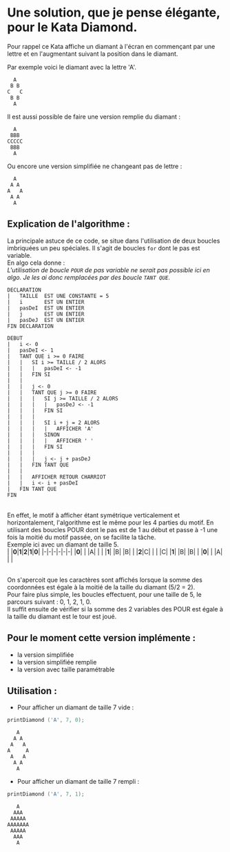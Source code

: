 # Une solution, que je pense élégante, pour le Kata Diamond.
Pour rappel ce Kata affiche un diamant à l'écran en commençant par une lettre et en l'augmentant suivant la position dans le diamant.

Par exemple voici le diamant avec la lettre 'A'.
```
  A
 B B
C   C
 B B
  A
```
 
 Il est aussi possible de faire une version remplie du diamant :
```
  A
 BBB
CCCCC
 BBB
  A
```

Ou encore une version simplifiée ne changeant pas de lettre :
```
  A
 A A
A   A
 A A
  A
```
## Explication de l'algorithme :
La principale astuce de ce code, se situe dans l'utilisation de deux boucles imbriquées un peu spéciales. Il s'agit de boucles `for` dont le pas est variable.
<br/>En algo cela donne :
<br/>*L'utilisation de boucle `POUR` de pas variable ne serait pas possible ici en algo. Je les ai donc remplacées par des boucle `TANT QUE`.*
```
DECLARATION
|   TAILLE  EST UNE CONSTANTE = 5
|   i       EST UN ENTIER
|   pasDeI  EST UN ENTIER
|   j       EST UN ENTIER
|   pasDeJ  EST UN ENTIER
FIN DECLARATION

DEBUT
|   i <- 0
|   pasDeI <- 1
|   TANT QUE i >= 0 FAIRE
|   |   SI i >= TAILLE / 2 ALORS
|   |   |   pasDeI <- -1
|   |   FIN SI
|   |
|   |   j <- 0
|   |   TANT QUE j >= 0 FAIRE
|   |   |   SI j >= TAILLE / 2 ALORS
|   |   |   |   pasDeJ <- -1
|   |   |   FIN SI
|   |   |
|   |   |   SI i + j = 2 ALORS
|   |   |   |   AFFICHER 'A'
|   |   |   SINON
|   |   |   |   AFFICHER ' '
|   |   |   FIN SI
|   |   |
|   |   |   j <- j + pasDeJ
|   |   FIN TANT QUE
|   |
|   |   AFFICHER RETOUR CHARRIOT
|   |   i <- i + pasDeI
|   FIN TANT QUE
FIN 
```
<br/>En effet, le motif à afficher étant symétrique verticalement et horizontalement, l'algorithme est le même pour les 4 parties du motif. En utilisant des boucles POUR dont le pas est de 1 au début et passe à -1 une fois la moitié du motif passée, on se facilite la tâche.
<br/>Exemple ici avec un diamant de taille 5.
<br/>
| |**0**|**1**|**2**|**1**|**0**|
|-|-|-|-|-|-|
|**0**| | |A| | |
|**1**| |B| |B| |
|**2**|C| | | |C|
|**1**| |B| |B| |
|**0**| | |A| | |

<br/>On s'apercoit que les caractères sont affichés lorsque la somme des coordonnées est égale à la moitié de la taille du diamant (5/2 = 2).
<br/>Pour faire plus simple, les boucles effectuent, pour une taille de 5, le parcours suivant  : 0, 1, 2, 1, 0.
<br/>Il suffit ensuite de vérifier si la somme des 2 variables des POUR est égale à la taille du diamant est le tour est joué.
<br/>


## Pour le moment cette version implémente :
* la version simplifiée
* la version simplifiée remplie
* la version avec taille paramétrable

## Utilisation :
* Pour afficher un diamant de taille 7 vide :
```C
printDiamond ('A', 7, 0);
```
```
   A
  A A
 A   A
A     A
 A   A
  A A
   A
```
* Pour afficher un diamant de taille 7 rempli :
```C
printDiamond ('A', 7, 1);
```
```
   A
  AAA
 AAAAA
AAAAAAA
 AAAAA
  AAA
   A
```
